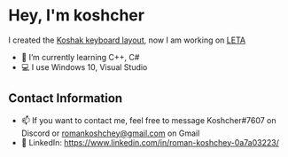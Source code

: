 # Hey, I'm koshcher
I created the [Koshak keyboard layout](https://koshcher.github.io/koshak-layout), now I am working on [LETA](https://github.com/Koshcher/LETA)
- 📘 I’m currently learning C++, C#
- 💻 I use Windows 10, Visual Studio 

## Contact Information
- 📫 If you want to contact me, feel free to message Koshcher#7607 on Discord or romankoshchey@gmail.com on Gmail
- 📃 LinkedIn: https://www.linkedin.com/in/roman-koshchey-0a7a03223/

